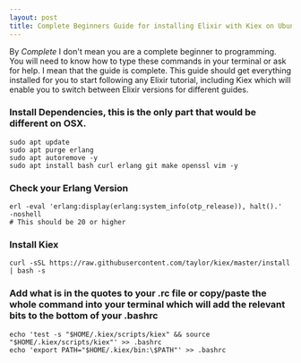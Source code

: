 ```yaml
---
layout: post
title: Complete Beginners Guide for installing Elixir with Kiex on Ubuntu 18.04
---
```


By _Complete_ I don't mean you are a complete beginner to programming. You will
need to know how to type these commands in your terminal or ask for help. I mean
that the guide is complete. This guide should get everything installed for you
to start following any Elixir tutorial, including Kiex which will enable you to
switch between Elixir versions for different guides.

### Install Dependencies, this is the only part that would be different on OSX.

```shell
sudo apt update
sudo apt purge erlang
sudo apt autoremove -y
sudo apt install bash curl erlang git make openssl vim -y
```

### Check your Erlang Version

```shell
erl -eval 'erlang:display(erlang:system_info(otp_release)), halt().'  -noshell
# This should be 20 or higher
```

### Install Kiex

```shell
curl -sSL https://raw.githubusercontent.com/taylor/kiex/master/install | bash -s
```

### Add what is in the quotes to your .rc file or copy/paste the whole command into your terminal which will add the relevant bits to the bottom of your .bashrc

```shell
echo 'test -s "$HOME/.kiex/scripts/kiex" && source "$HOME/.kiex/scripts/kiex"' >> .bashrc
echo 'export PATH="$HOME/.kiex/bin:\$PATH"' >> .bashrc
```
